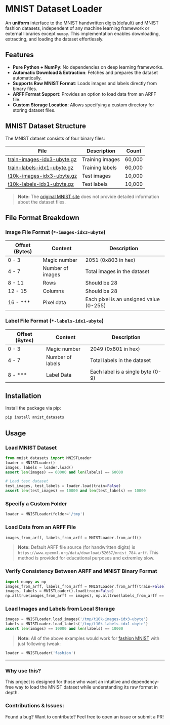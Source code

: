# MNIST Dataset Loader

An **uniform** interface to the MNIST handwritten digits(default) and MNIST fashion datasets, independent of any machine learning framework or external libraries except `numpy`. This implementation enables downloading, extracting, and loading the dataset effortlessly.

## Features
- **Pure Python + NumPy**: No dependencies on deep learning frameworks.
- **Automatic Download & Extraction**: Fetches and prepares the dataset automatically.
- **Supports Raw MNIST Format**: Loads images and labels directly from binary files.
- **ARFF Format Support**: Provides an option to load data from an ARFF file.
- **Custom Storage Location**: Allows specifying a custom directory for storing dataset files.

## MNIST Dataset Structure
The MNIST dataset consists of four binary files:

| File | Description | Count |
|------|------------|-------|
| [train-images-idx3-ubyte.gz](https://storage.googleapis.com/cvdf-datasets/mnist/train-images-idx3-ubyte.gz) | Training images | 60,000 |
| [train-labels-idx1-ubyte.gz](https://storage.googleapis.com/cvdf-datasets/mnist/train-labels-idx1-ubyte.gz) | Training labels | 60,000 |
| [t10k-images-idx3-ubyte.gz](https://storage.googleapis.com/cvdf-datasets/mnist/t10k-images-idx3-ubyte.gz) | Test images | 10,000 |
| [t10k-labels-idx1-ubyte.gz](https://storage.googleapis.com/cvdf-datasets/mnist/t10k-labels-idx1-ubyte.gz) | Test labels | 10,000 |

> **Note:** The [original MNIST site](http://yann.lecun.com/exdb/mnist/) does not provide detailed information about the dataset files.

## File Format Breakdown
### Image File Format (`*-images-idx3-ubyte`)
| Offset (Bytes) | Content | Description |
|---------------|---------|-------------|
| 0 - 3 | Magic number | 2051 (0x803 in hex) |
| 4 - 7 | Number of images | Total images in the dataset |
| 8 - 11 | Rows | Should be 28 |
| 12 - 15 | Columns | Should be 28 |
| 16 - *** | Pixel data | Each pixel is an unsigned value (0-255) |

### Label File Format (`*-labels-idx1-ubyte`)
| Offset (Bytes) | Content | Description |
|---------------|---------|-------------|
| 0 - 3 | Magic number | 2049 (0x801 in hex) |
| 4 - 7 | Number of labels | Total labels in the dataset |
| 8 - *** | Label Data | Each label is a single byte (0-9) |

## Installation
Install the package via pip:
```bash
pip install mnist_datasets
```

## Usage
### Load MNIST Dataset
```python
from mnist_datasets import MNISTLoader
loader = MNISTLoader()
images, labels = loader.load()
assert len(images) == 60000 and len(labels) == 60000

# Load test dataset
test_images, test_labels = loader.load(train=False)
assert len(test_images) == 10000 and len(test_labels) == 10000
```

### Specify a Custom Folder
```python
loader = MNISTLoader(folder='/tmp')
```

### Load Data from an ARFF File
```python
images_from_arff, labels_from_arff = MNISTLoader.from_arff()
```
> **Note:** Default ARFF file source (for handwritten digits) is `https://www.openml.org/data/download/52667/mnist_784.arff`.
> This method is provided for educational purposes and extremley slow.

### Verify Consistency Between ARFF and MNIST Binary Format
```python
import numpy as np
images_from_arff, labels_from_arff = MNISTLoader.from_arff(train=False)
images, labels = MNISTLoader().load(train=False)
np.alltrue(images_from_arff == images), np.alltrue(labels_from_arff == labels)
```

### Load Images and Labels from Local Storage
```python
images = MNISTLoader.load_images('/tmp/t10k-images-idx3-ubyte')
labels = MNISTLoader.load_labels('/tmp/t10k-labels-idx1-ubyte')
assert len(images) == 10000 and len(labels) == 10000
```
> **Note:** All of the above examples would work for [fashion MNIST](https://github.com/zalandoresearch/fashion-mnist) with just following tweak:
```python
loader = MNISTLoader('fashion')
```
 
---
### Why use this? 

This project is designed for those who want an intuitive and dependency-free way to load the MNIST dataset while understanding its raw format in depth.

### Contributions & Issues: 

Found a bug? Want to contribute? Feel free to open an issue or submit a PR!

